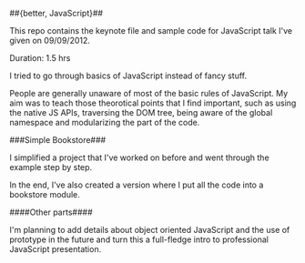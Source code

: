 ##{better, JavaScript}##

This repo contains the keynote file and sample code for JavaScript talk I've given on 09/09/2012.

Duration: 1.5 hrs

I tried to go through basics of JavaScript instead of fancy stuff.

People are generally unaware of most of the basic rules of JavaScript. My aim was to teach those theorotical points that I find important, such as using the native JS APIs, traversing the DOM tree, being aware of the global namespace and modularizing the part of the code. 

###Simple Bookstore###

I simplified a project that I've worked on before and went through the example step by step. 

In the end, I've also created a version where I put all the code into a bookstore module.


####Other parts####

I'm planning to add details about object oriented JavaScript and the use of prototype in the future and turn this a full-fledge intro to professional JavaScript presentation.